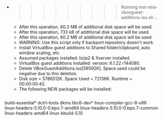 * >>>>>>>>> Running inst-xtra-vboxguest-additions-iso.sh ...
  * After this operation, 60.2 MB of additional disk space will be used.
  * After this operation, 733 kB of additional disk space will be used.
  * After this operation, 60.2 MB of additional disk space will be used.
  * WARNING: Use this script only if backport repository doesn't work.
  * Install VirtualBox guest additions to Shared folder/clipboard, auto window scaling, etc.
  * Assumed packages installed: bzip2 & Xserver installed.
  * VirtualBox guest additions installed: version: 6.1.22 r144080.
  * Delete VBoxGuestAdditions.iso[59592K]. Space used could be negative due to this deletion.
  * Disk size = 5786512K. Space Used = 72136K. Runtime = 00:00:00:42.
  * The following NEW packages will be installed:
  ```bash
build-essential* dctrl-tools dkms libc6-dev* linux-compiler-gcc-8-x86
linux-headers-5.10.0-0.bpo.7-amd64 linux-headers-5.10.0-0.bpo.7-common linux-headers-amd64 linux-kbuild-5.10
  ```
